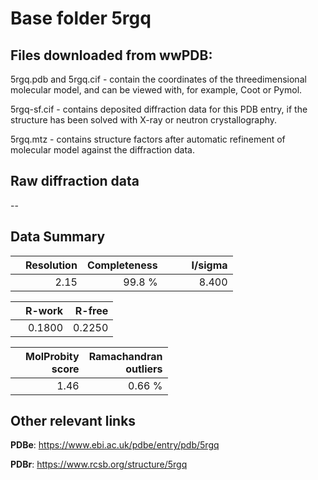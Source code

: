 # Base folder 5rgq

## Files downloaded from wwPDB:

5rgq.pdb and 5rgq.cif - contain the coordinates of the threedimensional molecular model, and can be viewed with, for example, Coot or Pymol.

5rgq-sf.cif - contains deposited diffraction data for this PDB entry, if the structure has been solved with X-ray or neutron crystallography.

5rgq.mtz - contains structure factors after automatic refinement of molecular model against the diffraction data.

## Raw diffraction data

--<br> 

## Data Summary
|   | Resolution | Completeness| I/sigma |
|---|-------------:|----------------:|--------------:|
|   |2.15|99.8  %|<img width=50/>8.400|

|   | **R-work**| **R-free**   
|---|-------------:|----------------:|           
||0.1800|0.2250|

|   |**MolProbity<br>score**| **Ramachandran<br>outliers** 
|---|-------------:|----------------:|
||1.46|0.66 %|

## Other relevant links 
**PDBe**:  https://www.ebi.ac.uk/pdbe/entry/pdb/5rgq
 
**PDBr**: https://www.rcsb.org/structure/5rgq 

